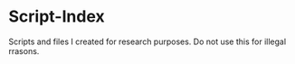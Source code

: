 # Script-Index
Scripts and files I created for research purposes. Do not use this for illegal rrasons.
